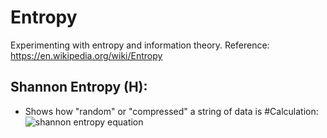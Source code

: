 # Entropy
Experimenting with entropy and information theory.
Reference: https://en.wikipedia.org/wiki/Entropy

## Shannon Entropy (H):
- Shows how "random" or "compressed" a string of data is
#Calculation:
![shannon entropy equation](https://wikimedia.org/api/rest_v1/media/math/render/svg/7de5d59a442f5305853d4392826b1f51dc43f6d0)
